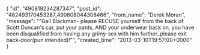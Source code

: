  {
   "id": "490819234287347",
   "post_id": "462493170453287_490608044308466",
   "from_name": "Derek Moran",
   "message": "\"Gail Blackman- please RECUSE yourself from the back of Scott Duncan's car, put your pants, AND your underwear back on, you have been disqualified from having any grimy-sex with him further..please exit back-door(pun intended)!\"",
   "created_time": "2013-03-10T19:57:00+0000"
 }
